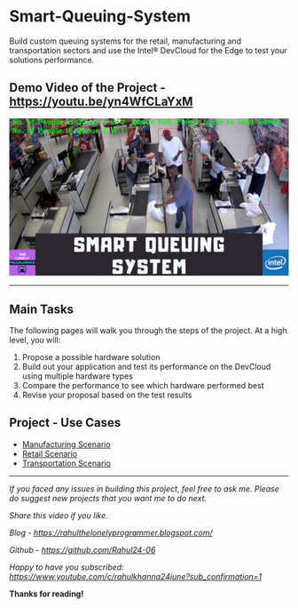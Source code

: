 # Smart-Queuing-System
Build custom queuing systems for the retail, manufacturing and transportation sectors and use the Intel® DevCloud for the Edge to test your solutions performance.

## Demo Video of the Project - https://youtu.be/yn4WfCLaYxM

[![Working Video](./images/youtube.png)](https://youtu.be/yn4WfCLaYxM "Working of the Project - Click to Watch!")

---

## Main Tasks
The following pages will walk you through the steps of the project. At a high level, you will:

1. Propose a possible hardware solution
2. Build out your application and test its performance on the DevCloud using multiple hardware types
3. Compare the performance to see which hardware performed best
4. Revise your proposal based on the test results

## Project - Use Cases

* [Manufacturing Scenario](./Manufacturing_Scenario.ipynb) 
* [Retail Scenario](./Retail_Scenario.ipynb)
* [Transportation Scenario](./Transportation_Scenario.ipynb) 

---

*If you faced any issues in building this project, feel free to ask me. Please do suggest new projects that you want me to do next.*

*Share this video if you like.*

*Blog - https://rahulthelonelyprogrammer.blogspot.com/*

*Github - https://github.com/Rahul24-06*

*Happy to have you subscribed: https://www.youtube.com/c/rahulkhanna24june?sub_confirmation=1*

**Thanks for reading!**
